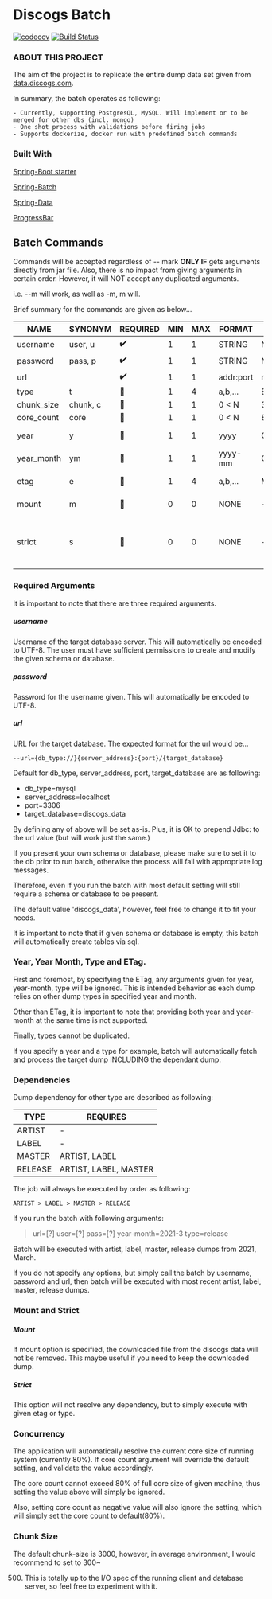 # Discogs Batch

[![codecov](https://codecov.io/gh/state303/discogs-batch/branch/master/graph/badge.svg?token=SKVQUX2TKB)](https://codecov.io/gh/state303/discogs-batch)
[![Build Status](https://www.travis-ci.com/state303/discogs-data.svg?branch=master)](https://www.travis-ci.com/state303/discogs-data)

### ABOUT THIS PROJECT

The aim of the project is to replicate the entire dump data set given
from [data.discogs.com](https://data.discogs.com).

In summary, the batch operates as following:

    - Currently, supporting PostgresQL, MySQL. Will implement or to be merged for other dbs (incl. mongo)
    - One shot process with validations before firing jobs
    - Supports dockerize, docker run with predefined batch commands

### Built With

[Spring-Boot starter](https://spring.io/projects/spring-boot)

[Spring-Batch](https://spring.io/projects/spring-batch)

[Spring-Data](https://spring.io/projects/spring-data)

[ProgressBar](https://github.com/ctongfei/progressbar)

## Batch Commands

Commands will be accepted regardless of -- mark <b>ONLY IF</b> gets arguments directly from jar
file. Also, there is no impact from giving arguments in certain order. However, it will NOT accept
any duplicated arguments.

i.e. --m will work, as well as -m, m will.

Brief summary for the commands are given as below...

|    NAME    | SYNONYM  |      REQUIRED         | MIN | MAX | FORMAT    | DEFAULT |  NOTE |
|------------|----------|-----------------------|-----|-----|-----------|---------|-------|
| username   | user, u  | :heavy_check_mark:    | 1   | 1   | STRING    | NULL                                |
| password   | pass, p  | :heavy_check_mark:    | 1   | 1   | STRING    | NULL                                |
| url        |          | :heavy_check_mark:    | 1   | 1   | addr:port | mysql://localhost:3306/discogs_data |
| type       | t        | :black_square_button: | 1   | 4   | a,b,...   | EVERY TYPE                          |
| chunk_size | chunk, c | :black_square_button: | 1   | 1   | 0 < N     | 3000    |
| core_count | core     | :black_square_button: | 1   | 1   | 0 < N     | 80% of core from runtime |
| year       | y        | :black_square_button: | 1   | 1   | yyyy      | CURRENT | this or year_month.
| year_month | ym       | :black_square_button: | 1   | 1   | yyyy-mm   | CURRENT | this or year.
| etag       | e        | :black_square_button: | 1   | 4   | a,b,...   | MOST_RECENT | overrides type, date.
| mount      | m        | :black_square_button: | 0   | 0   | NONE      | -       | keep dump file
| strict     | s        | :black_square_button: | 0   | 0   | NONE      | -       | only perform specified type or ETag

### Required Arguments

It is important to note that there are three required arguments.

##### username

Username of the target database server. This will automatically be encoded to UTF-8. The user must
have sufficient permissions to create and modify the given schema or database.

##### password

Password for the username given. This will automatically be encoded to UTF-8.

##### url

URL for the target database. The expected format for the url would be...

```text
--url={db_type://}{server_address}:{port}/{target_database}
```

Default for db_type, server_address, port, target_database are as following:

- db_type=mysql
- server_address=localhost
- port=3306
- target_database=discogs_data

By defining any of above will be set as-is. Plus, it is OK to prepend Jdbc: to the url value (but
will work just the same.)

If you present your own schema or database, please make sure to set it to the db prior to run batch,
otherwise the process will fail with appropriate log messages.

Therefore, even if you run the batch with most default setting will still require a schema or
database to be present.

The default value 'discogs_data', however, feel free to change it to fit your needs.

It is important to note that if given schema or database is empty, this batch will automatically
create tables via sql.

### Year, Year Month, Type and ETag.

First and foremost, by specifying the ETag, any arguments given for year, year-month, type will be
ignored. This is intended behavior as each dump relies on other dump types in specified year and
month.

Other than ETag, it is important to note that providing both year and year-month at the same time is
not supported.

Finally, types cannot be duplicated.

If you specify a year and a type for example, batch will automatically fetch and process the target
dump INCLUDING the dependant dump.

### Dependencies

Dump dependency for other type are described as following:

|    TYPE   |       REQUIRES        |
|-----------|-----------------------|
| ARTIST    | -                     |
| LABEL     | -                     |
| MASTER    | ARTIST, LABEL         |
| RELEASE   | ARTIST, LABEL, MASTER |

The job will always be executed by order as following:

```text
ARTIST > LABEL > MASTER > RELEASE
```

If you run the batch with following arguments:
> url=[?] user=[?] pass=[?] year-month=2021-3 type=release

Batch will be executed with artist, label, master, release dumps from 2021, March.

If you do not specify any options, but simply call the batch by username, password and url, then
batch will be executed with most recent artist, label, master, release dumps.

### Mount and Strict

##### Mount

If mount option is specified, the downloaded file from the discogs data will not be removed. This
maybe useful if you need to keep the downloaded dump.

##### Strict

This option will not resolve any dependency, but to simply execute with given etag or type.

### Concurrency

The application will automatically resolve the current core size of running system (currently 80%).
If core count argument will override the default setting, and validate the value accordingly.

The core count cannot exceed 80% of full core size of given machine, thus setting the value above
will simply be ignored.

Also, setting core count as negative value will also ignore the setting, which will simply set the
core count to default(80%).

### Chunk Size

The default chunk-size is 3000, however, in average environment, I would recommend to set to 300~

500. This is totally up to the I/O spec of the running client and database server, so feel free to
     experiment with it.
